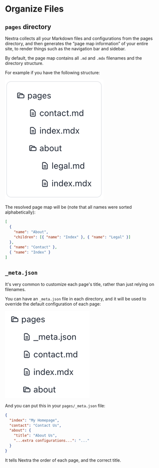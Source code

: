 # Organize Files

## `pages` directory

Nextra collects all your Markdown files and configurations from the pages directory, and then generates the “page map information” of your entire site, to render things such as the navigation bar and sidebar.

By default, the page map contains all `.md` and `.mdx` filenames and the directory structure.

For example if you have the following structure:

![](example-pages.png)

The resolved page map will be (note that all names were sorted alphabetically):

```json
[
  {
    "name": "About",
    "children": [{ "name": "Index" }, { "name": "Legal" }]
  },
  { "name": "Contact" },
  { "name": "Index" }
]
```

## `_meta.json`

It's very common to customize each page's title, rather than just relying on filenames.

You can have an `_meta.json` file in each
directory, and it will be used to override the default configuration of each page:

![](metajson.png)

And you can put this in your `pages/_meta.json` file:

```json
{
  "index": "My Homepage",
  "contact": "Contact Us",
  "about": {
    "title": "About Us",
    "...extra configurations...": "..."
  }
}
```

It tells Nextra the order of each page, and the correct title.
